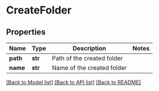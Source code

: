 # CreateFolder

## Properties
Name | Type | Description | Notes
------------ | ------------- | ------------- | -------------
**path** | **str** | Path of the created folder | 
**name** | **str** | Name of the created folder | 

[[Back to Model list]](../README.md#documentation-for-models) [[Back to API list]](../README.md#documentation-for-api-endpoints) [[Back to README]](../README.md)


